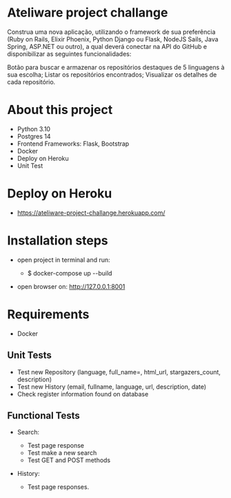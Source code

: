 # Ateliware project challange

Construa uma nova aplicação, utilizando o framework de sua preferência (Ruby on Rails, Elixir Phoenix, Python Django ou Flask, NodeJS Sails, Java Spring, ASP.NET ou outro), a qual deverá conectar na API do GitHub e disponibilizar as seguintes funcionalidades:

Botão para buscar e armazenar os repositórios destaques de 5 linguagens à sua escolha;
Listar os repositórios encontrados;
Visualizar os detalhes de cada repositório.


# About this project

- Python 3.10
- Postgres 14
- Frontend Frameworks: Flask, Bootstrap
- Docker
- Deploy on Heroku
- Unit Test

# Deploy on Heroku
- https://ateliware-project-challange.herokuapp.com/

# Installation steps
- open project in terminal and run:
    - $ docker-compose up --build
  
- open browser on: http://127.0.0.1:8001

# Requirements
- Docker

## Unit Tests
- Test new Repository (language, full_name=, html_url, stargazers_count, description)
- Test new History (email, fullname, language, url, description, date)
- Check register information found on database

## Functional Tests
- Search:
    - Test page response
    - Test make a new search
    - Test GET and POST methods

- History:
    - Test page responses.



